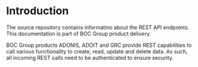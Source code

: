 # Introduction
The source repository contains informatino about the REST API endpoints. 
This documentation is part of BOC Group product delivery.

BOC Group products ADONIS, ADOIT and GRC provide REST capabilities to call various functionality to create, read, update and delete data. As such, all incoming REST calls need to be authenticated to ensure security.


